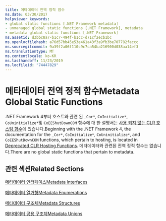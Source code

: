 ```yaml
---
title: 메타데이터 전역 정적 함수
ms.date: 03/30/2017
helpviewer_keywords:
- global static functions [.NET Framework metadata]
- unmanaged global static functions [.NET Framework], metadata
- metadata global static functions [.NET Framework]
ms.assetid: d3bbc8a7-b1c7-494f-b1cc-d71cf2ecb1bc
ms.openlocfilehash: a76d57bb45e53e461a43f3a9fb3be707782faccc
ms.sourcegitcommit: 9a39f2a06f110c9c7ca54ba216900d038aa14ef3
ms.translationtype: MT
ms.contentlocale: ko-KR
ms.lasthandoff: 11/23/2019
ms.locfileid: "74447829"
---
```

# <a name="metadata-global-static-functions"></a><span data-ttu-id="13cfc-102">메타데이터 전역 정적 함수</span><span class="sxs-lookup"><span data-stu-id="13cfc-102">Metadata Global Static Functions</span></span>
<span data-ttu-id="13cfc-103">.NET Framework 4부터 호스트와 관련 된 `_Cor*`, `CoInitialize*`, `CoUninitialize*`및 `CoEEShutDownCOM` 함수에 대 한 설명서는 [사용 되지 않는 CLR 호스팅 함수](../../../../docs/framework/unmanaged-api/hosting/deprecated-clr-hosting-functions.md)에 있습니다.</span><span class="sxs-lookup"><span data-stu-id="13cfc-103">Beginning with the .NET Framework 4, the documentation for the `_Cor*`, `CoInitialize*`, `CoUninitialize*`, and `CoEEShutDownCOM` functions, which pertain to hosting, is located in [Deprecated CLR Hosting Functions](../../../../docs/framework/unmanaged-api/hosting/deprecated-clr-hosting-functions.md).</span></span> <span data-ttu-id="13cfc-104">메타데이터와 관련된 전역 정적 함수는 없습니다.</span><span class="sxs-lookup"><span data-stu-id="13cfc-104">There are no global static functions that pertain to metadata.</span></span>  
  
## <a name="related-sections"></a><span data-ttu-id="13cfc-105">관련 섹션</span><span class="sxs-lookup"><span data-stu-id="13cfc-105">Related Sections</span></span>  
 [<span data-ttu-id="13cfc-106">메타데이터 인터페이스</span><span class="sxs-lookup"><span data-stu-id="13cfc-106">Metadata Interfaces</span></span>](../../../../docs/framework/unmanaged-api/metadata/metadata-interfaces.md)  
  
 [<span data-ttu-id="13cfc-107">메타데이터 열거형</span><span class="sxs-lookup"><span data-stu-id="13cfc-107">Metadata Enumerations</span></span>](../../../../docs/framework/unmanaged-api/metadata/metadata-enumerations.md)  
  
 [<span data-ttu-id="13cfc-108">메타데이터 구조체</span><span class="sxs-lookup"><span data-stu-id="13cfc-108">Metadata Structures</span></span>](../../../../docs/framework/unmanaged-api/metadata/metadata-structures.md)  
  
 [<span data-ttu-id="13cfc-109">메타데이터 공용 구조체</span><span class="sxs-lookup"><span data-stu-id="13cfc-109">Metadata Unions</span></span>](../../../../docs/framework/unmanaged-api/metadata/metadata-unions.md)
